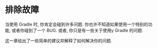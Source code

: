 # 排除故障

当使用 Gradle 时, 你肯定会碰到许多问题. 你也许不知道如果使用一个特别的功能, 或者你碰到了一个 BUG. 或者, 你只是有一些关于使用y Gradle 的问题.

这一章给出了一些简单的建议并解释了如何解决你的问题.


